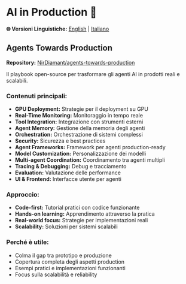 # AI in Production 🚀

**🌐 Versioni Linguistiche:** [English](README.md) | [Italiano](README_IT.md)

## Agents Towards Production
**Repository:** [NirDiamant/agents-towards-production](https://github.com/NirDiamant/agents-towards-production)

Il playbook open-source per trasformare gli agenti AI in prodotti reali e scalabili.

### Contenuti principali:
- **GPU Deployment:** Strategie per il deployment su GPU
- **Real-Time Monitoring:** Monitoraggio in tempo reale
- **Tool Integration:** Integrazione con strumenti esterni
- **Agent Memory:** Gestione della memoria degli agenti
- **Orchestration:** Orchestrazione di sistemi complessi
- **Security:** Sicurezza e best practices
- **Agent Frameworks:** Framework per agenti production-ready
- **Model Customization:** Personalizzazione dei modelli
- **Multi-agent Coordination:** Coordinamento tra agenti multipli
- **Tracing & Debugging:** Debug e tracciamento
- **Evaluation:** Valutazione delle performance
- **UI & Frontend:** Interfacce utente per agenti

### Approccio:
- **Code-first:** Tutorial pratici con codice funzionante
- **Hands-on learning:** Apprendimento attraverso la pratica
- **Real-world focus:** Strategie per implementazioni reali
- **Scalability:** Soluzioni per sistemi scalabili

### Perché è utile:
- Colma il gap tra prototipo e produzione
- Copertura completa degli aspetti production
- Esempi pratici e implementazioni funzionanti
- Focus sulla scalabilità e reliability